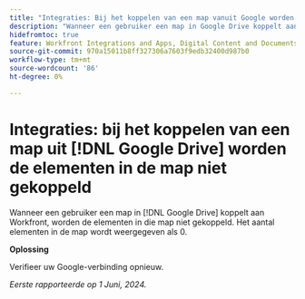 ```yaml
---
title: "Integraties: Bij het koppelen van een map vanuit Google worden de elementen in de map niet gekoppeld"
description: "Wanneer een gebruiker een map in Google Drive koppelt aan Workfront, worden de middelen in die map niet gekoppeld. Het aantal elementen in de map wordt weergegeven als 0."
hidefromtoc: true
feature: Workfront Integrations and Apps, Digital Content and Documents
source-git-commit: 970a15011b8ff327306a7603f9edb32400d987b0
workflow-type: tm+mt
source-wordcount: '86'
ht-degree: 0%

---
```



# Integraties: bij het koppelen van een map uit [!DNL Google Drive] worden de elementen in de map niet gekoppeld

Wanneer een gebruiker een map in [!DNL Google Drive] koppelt aan Workfront, worden de elementen in die map niet gekoppeld. Het aantal elementen in de map wordt weergegeven als 0.

**Oplossing**

Verifieer uw Google-verbinding opnieuw.

_Eerste rapporteerde op 1 Juni, 2024._

